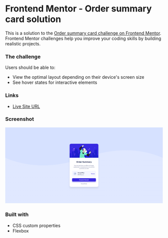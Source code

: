 # Frontend Mentor - Order summary card solution

This is a solution to the [Order summary card challenge on Frontend Mentor](https://www.frontendmentor.io/challenges/order-summary-component-QlPmajDUj). Frontend Mentor challenges help you improve your coding skills by building realistic projects. 

### The challenge

Users should be able to:

- View the optimal layout depending on their device's screen size
- See hover states for interactive elements

### Links

- [Live Site URL](https://fernando-lz.github.io/order-summary-component/)
  
### Screenshot

![](./screenshot.png)

### Built with

- CSS custom properties
- Flexbox
